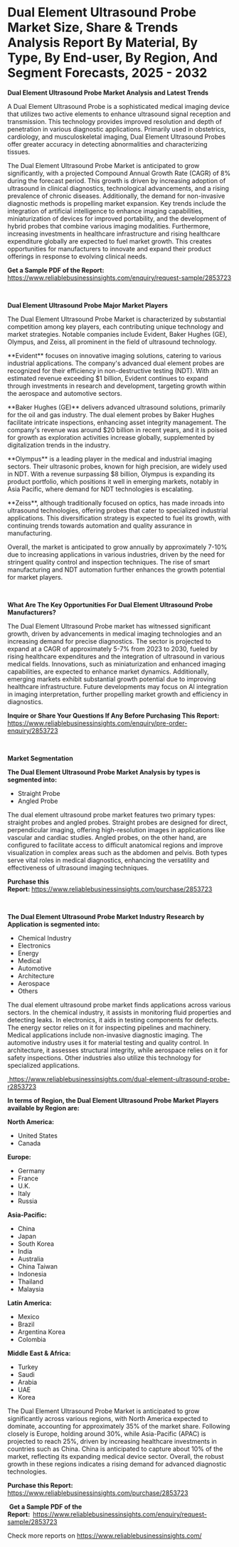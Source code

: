 <p><h1>Dual Element Ultrasound Probe Market Size, Share & Trends Analysis Report By Material, By Type, By End-user, By Region, And Segment Forecasts, 2025 - 2032</h1></p><p><strong>Dual Element Ultrasound Probe Market Analysis and Latest Trends</strong></p>
<p><p>A Dual Element Ultrasound Probe is a sophisticated medical imaging device that utilizes two active elements to enhance ultrasound signal reception and transmission. This technology provides improved resolution and depth of penetration in various diagnostic applications. Primarily used in obstetrics, cardiology, and musculoskeletal imaging, Dual Element Ultrasound Probes offer greater accuracy in detecting abnormalities and characterizing tissues.</p><p>The Dual Element Ultrasound Probe Market is anticipated to grow significantly, with a projected Compound Annual Growth Rate (CAGR) of 8% during the forecast period. This growth is driven by increasing adoption of ultrasound in clinical diagnostics, technological advancements, and a rising prevalence of chronic diseases. Additionally, the demand for non-invasive diagnostic methods is propelling market expansion. Key trends include the integration of artificial intelligence to enhance imaging capabilities, miniaturization of devices for improved portability, and the development of hybrid probes that combine various imaging modalities. Furthermore, increasing investments in healthcare infrastructure and rising healthcare expenditure globally are expected to fuel market growth. This creates opportunities for manufacturers to innovate and expand their product offerings in response to evolving clinical needs.</p></p>
<p><strong>Get a Sample PDF of the Report:&nbsp;</strong> <a href="https://www.reliablebusinessinsights.com/enquiry/request-sample/2853723?utm_campaign=2321&utm_medium=2&utm_source=Github&utm_content=ia&utm_term=12032025&utm_id=dual-element-ultrasound-probe">https://www.reliablebusinessinsights.com/enquiry/request-sample/2853723</a></p>
<p>&nbsp;</p>
<p><strong>Dual Element Ultrasound Probe Major Market Players</strong></p>
<p><p>The Dual Element Ultrasound Probe Market is characterized by substantial competition among key players, each contributing unique technology and market strategies. Notable companies include Evident, Baker Hughes (GE), Olympus, and Zeiss, all prominent in the field of ultrasound technology.</p><p>**Evident** focuses on innovative imaging solutions, catering to various industrial applications. The company's advanced dual element probes are recognized for their efficiency in non-destructive testing (NDT). With an estimated revenue exceeding $1 billion, Evident continues to expand through investments in research and development, targeting growth within the aerospace and automotive sectors.</p><p>**Baker Hughes (GE)** delivers advanced ultrasound solutions, primarily for the oil and gas industry. The dual element probes by Baker Hughes facilitate intricate inspections, enhancing asset integrity management. The company's revenue was around $20 billion in recent years, and it is poised for growth as exploration activities increase globally, supplemented by digitalization trends in the industry.</p><p>**Olympus** is a leading player in the medical and industrial imaging sectors. Their ultrasonic probes, known for high precision, are widely used in NDT. With a revenue surpassing $8 billion, Olympus is expanding its product portfolio, which positions it well in emerging markets, notably in Asia Pacific, where demand for NDT technologies is escalating.</p><p>**Zeiss**, although traditionally focused on optics, has made inroads into ultrasound technologies, offering probes that cater to specialized industrial applications. This diversification strategy is expected to fuel its growth, with continuing trends towards automation and quality assurance in manufacturing.</p><p>Overall, the market is anticipated to grow annually by approximately 7-10% due to increasing applications in various industries, driven by the need for stringent quality control and inspection techniques. The rise of smart manufacturing and NDT automation further enhances the growth potential for market players.</p></p>
<p>&nbsp;</p>
<p><strong>What Are The Key Opportunities For Dual Element Ultrasound Probe Manufacturers?</strong></p>
<p><p>The Dual Element Ultrasound Probe market has witnessed significant growth, driven by advancements in medical imaging technologies and an increasing demand for precise diagnostics. The sector is projected to expand at a CAGR of approximately 5-7% from 2023 to 2030, fueled by rising healthcare expenditures and the integration of ultrasound in various medical fields. Innovations, such as miniaturization and enhanced imaging capabilities, are expected to enhance market dynamics. Additionally, emerging markets exhibit substantial growth potential due to improving healthcare infrastructure. Future developments may focus on AI integration in imaging interpretation, further propelling market growth and efficiency in diagnostics.</p></p>
<p><strong>Inquire or Share Your Questions If Any Before Purchasing This Report:</strong> <a href="https://www.reliablebusinessinsights.com/enquiry/pre-order-enquiry/2853723?utm_campaign=2321&utm_medium=2&utm_source=Github&utm_content=ia&utm_term=12032025&utm_id=dual-element-ultrasound-probe">https://www.reliablebusinessinsights.com/enquiry/pre-order-enquiry/2853723</a></p>
<p>&nbsp;</p>
<p><strong>Market Segmentation</strong></p>
<p><strong>The Dual Element Ultrasound Probe Market Analysis by types is segmented into:</strong></p>
<p><ul><li>Straight Probe</li><li>Angled Probe</li></ul></p>
<p><p>The dual element ultrasound probe market features two primary types: straight probes and angled probes. Straight probes are designed for direct, perpendicular imaging, offering high-resolution images in applications like vascular and cardiac studies. Angled probes, on the other hand, are configured to facilitate access to difficult anatomical regions and improve visualization in complex areas such as the abdomen and pelvis. Both types serve vital roles in medical diagnostics, enhancing the versatility and effectiveness of ultrasound imaging techniques.</p></p>
<p><strong>Purchase this Report:&nbsp;</strong><a href="https://www.reliablebusinessinsights.com/purchase/2853723?utm_campaign=2321&utm_medium=2&utm_source=Github&utm_content=ia&utm_term=12032025&utm_id=dual-element-ultrasound-probe">https://www.reliablebusinessinsights.com/purchase/2853723</a></p>
<p>&nbsp;</p>
<p><strong>The Dual Element Ultrasound Probe Market Industry Research by Application is segmented into:</strong></p>
<p><ul><li>Chemical Industry</li><li>Electronics</li><li>Energy</li><li>Medical</li><li>Automotive</li><li>Architecture</li><li>Aerospace</li><li>Others</li></ul></p>
<p><p>The dual element ultrasound probe market finds applications across various sectors. In the chemical industry, it assists in monitoring fluid properties and detecting leaks. In electronics, it aids in testing components for defects. The energy sector relies on it for inspecting pipelines and machinery. Medical applications include non-invasive diagnostic imaging. The automotive industry uses it for material testing and quality control. In architecture, it assesses structural integrity, while aerospace relies on it for safety inspections. Other industries also utilize this technology for specialized applications.</p></p>
<p><a href="https://www.reliablebusinessinsights.com/dual-element-ultrasound-probe-r2853723?utm_campaign=2321&utm_medium=2&utm_source=Github&utm_content=ia&utm_term=12032025&utm_id=dual-element-ultrasound-probe">&nbsp;https://www.reliablebusinessinsights.com/dual-element-ultrasound-probe-r2853723</a></p>
<p><strong>In terms of Region, the Dual Element Ultrasound Probe Market Players available by Region are:</strong></p>
<p>
    <p> <strong> North America: </strong>
        <ul>
            <li>United States</li>
            <li>Canada</li>
        </ul>
        </p> 
    <p> <strong> Europe: </strong>
        <ul>
            <li>Germany</li>
            <li>France</li>
            <li>U.K.</li>
            <li>Italy</li>
            <li>Russia</li>
        </ul>
        </p> 
    <p> <strong> Asia-Pacific: </strong>
        <ul>
            <li>China</li>
            <li>Japan</li>
            <li>South Korea</li>
            <li>India</li>
            <li>Australia</li>
            <li>China Taiwan</li>
            <li>Indonesia</li>
            <li>Thailand</li>
            <li>Malaysia</li>
        </ul>
        </p> 
    <p> <strong> Latin America: </strong>
        <ul>
            <li>Mexico</li>
            <li>Brazil</li>
            <li>Argentina Korea</li>
            <li>Colombia</li>
        </ul>
        </p> 
    <p> <strong> Middle East & Africa: </strong>
        <ul>
            <li>Turkey</li>
            <li>Saudi</li>
            <li>Arabia</li>
            <li>UAE</li>
            <li>Korea</li>
        </ul>
    </p>
    </p>
<p><p>The Dual Element Ultrasound Probe Market is anticipated to grow significantly across various regions, with North America expected to dominate, accounting for approximately 35% of the market share. Following closely is Europe, holding around 30%, while Asia-Pacific (APAC) is projected to reach 25%, driven by increasing healthcare investments in countries such as China. China is anticipated to capture about 10% of the market, reflecting its expanding medical device sector. Overall, the robust growth in these regions indicates a rising demand for advanced diagnostic technologies.</p></p>
<p><strong>Purchase this Report: </strong><a href="https://www.reliablebusinessinsights.com/purchase/2853723?utm_campaign=2321&utm_medium=2&utm_source=Github&utm_content=ia&utm_term=12032025&utm_id=dual-element-ultrasound-probe">https://www.reliablebusinessinsights.com/purchase/2853723</a></p>
<p>&nbsp;<strong>Get a Sample PDF of the Report:&nbsp;&nbsp;</strong><a href="https://www.reliablebusinessinsights.com/enquiry/request-sample/2853723?utm_campaign=2321&utm_medium=2&utm_source=Github&utm_content=ia&utm_term=12032025&utm_id=dual-element-ultrasound-probe">https://www.reliablebusinessinsights.com/enquiry/request-sample/2853723</a></p>
<p><strong></strong></p>
<p>Check more reports on <a href="https://www.reliablebusinessinsights.com/?utm_campaign=2321&utm_medium=2&utm_source=Github&utm_content=ia&utm_term=12032025&utm_id=dual-element-ultrasound-probe">https://www.reliablebusinessinsights.com/</a></p>